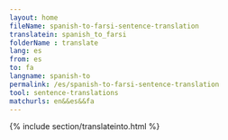 ```yaml
---
layout: home
fileName: spanish-to-farsi-sentence-translation
translatein: spanish_to_farsi
folderName : translate
lang: es
from: es
to: fa
langname: spanish-to
permalink: /es/spanish-to-farsi-sentence-translation
tool: sentence-translations
matchurls: en&&es&&fa
---
```

{% include section/translateinto.html %}
